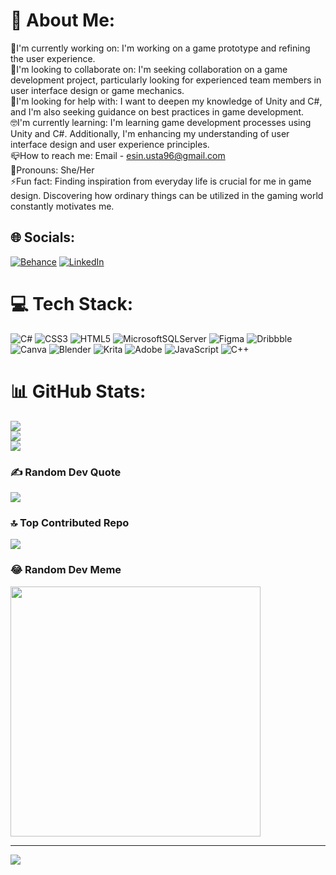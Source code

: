 # 💫 About Me:
🔭I'm currently working on: I'm working on a game prototype and refining the user experience.<br>🌱I'm looking to collaborate on: I'm seeking collaboration on a game development project, particularly looking for experienced team members in user interface design or game mechanics.<br>🤔I'm looking for help with: I want to deepen my knowledge of Unity and C#, and I'm also seeking guidance on best practices in game development.<br>🤓I'm currently learning: I'm learning game development processes using Unity and C#. Additionally, I'm enhancing my understanding of user interface design and user experience principles.<br>📪How to reach me: Email - esin.usta96@gmail.com<br>🤗Pronouns: She/Her<br>⚡Fun fact: Finding inspiration from everyday life is crucial for me in game design. Discovering how ordinary things can be utilized in the gaming world constantly motivates me.


## 🌐 Socials:
[![Behance](https://img.shields.io/badge/Behance-1769ff?logo=behance&logoColor=white)](https://behance.net/https://www.behance.net/esinustaa) [![LinkedIn](https://img.shields.io/badge/LinkedIn-%230077B5.svg?logo=linkedin&logoColor=white)](https://linkedin.com/in/https://www.linkedin.com/in/esin-usta-09a830239/) 

# 💻 Tech Stack:
![C#](https://img.shields.io/badge/c%23-%23239120.svg?style=flat&logo=csharp&logoColor=white) ![CSS3](https://img.shields.io/badge/css3-%231572B6.svg?style=flat&logo=css3&logoColor=white) ![HTML5](https://img.shields.io/badge/html5-%23E34F26.svg?style=flat&logo=html5&logoColor=white) ![MicrosoftSQLServer](https://img.shields.io/badge/Microsoft%20SQL%20Server-CC2927?style=flat&logo=microsoft%20sql%20server&logoColor=white) ![Figma](https://img.shields.io/badge/figma-%23F24E1E.svg?style=flat&logo=figma&logoColor=white) ![Dribbble](https://img.shields.io/badge/Dribbble-EA4C89?style=flat&logo=dribbble&logoColor=white) ![Canva](https://img.shields.io/badge/Canva-%2300C4CC.svg?style=flat&logo=Canva&logoColor=white) ![Blender](https://img.shields.io/badge/blender-%23F5792A.svg?style=flat&logo=blender&logoColor=white) ![Krita](https://img.shields.io/badge/Krita-203759?style=flat&logo=krita&logoColor=EEF37B) ![Adobe](https://img.shields.io/badge/adobe-%23FF0000.svg?style=flat&logo=adobe&logoColor=white) ![JavaScript](https://img.shields.io/badge/javascript-%23323330.svg?style=flat&logo=javascript&logoColor=%23F7DF1E) ![C++](https://img.shields.io/badge/c++-%2300599C.svg?style=flat&logo=c%2B%2B&logoColor=white)
# 📊 GitHub Stats:
![](https://github-readme-stats.vercel.app/api?username=EsinUsta&theme=merko&hide_border=true&include_all_commits=false&count_private=false)<br/>
![](https://github-readme-streak-stats.herokuapp.com/?user=EsinUsta&theme=merko&hide_border=true)<br/>
![](https://github-readme-stats.vercel.app/api/top-langs/?username=EsinUsta&theme=merko&hide_border=true&include_all_commits=false&count_private=false&layout=compact)

### ✍️ Random Dev Quote
![](https://quotes-github-readme.vercel.app/api?type=horizontal&theme=gruvbox)

### 🔝 Top Contributed Repo
![](https://github-contributor-stats.vercel.app/api?username=EsinUsta&limit=5&theme=gruvbox&combine_all_yearly_contributions=true)

### 😂 Random Dev Meme
<img src='https://randommeme-five.vercel.app/' style="height: 400px;"/>

---
[![](https://visitcount.itsvg.in/api?id=EsinUsta&icon=7&color=3)](https://visitcount.itsvg.in)

<!-- Proudly created with GPRM ( https://gprm.itsvg.in ) -->
